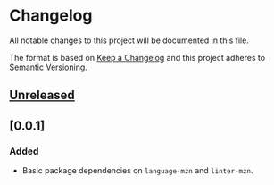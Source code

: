 # Changelog
All notable changes to this project will be documented in this file.

The format is based on [Keep a Changelog](http://keepachangelog.com/en/1.0.0/)
and this project adheres to [Semantic Versioning](http://semver.org/spec/v2.0.0.html).

## [Unreleased]

## [0.0.1]
### Added
- Basic package dependencies on `language-mzn` and `linter-mzn`.

[Unreleased]: https://github.com/Dekker1/atom-minisuite/compare/v0.0.1...HEAD
[0.1.0]: https://github.com/Dekker1/atom-minisuite/compare/e7a5f508ae9975c310ae6fcb6c73c84b63dd6f49...v0.0.1
